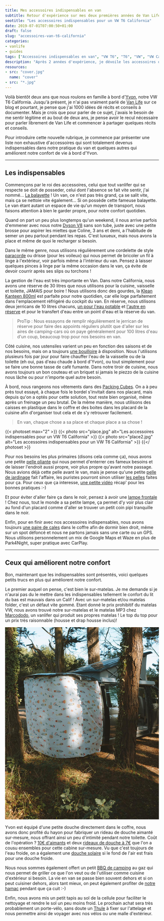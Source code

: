 ```yaml
---
title: Mes accessoires indispensables en van
subtitle: Retour d'expérience sur mes deux premières années de Van Life
seotitle: "Les accessoires indispensables pour un VW T6 California"
date: 2019-07-01T07:00:50+01:00
draft: false
slug: "accessoires-van-t6-california"
categories:
- vanlife
- guides
tags: ["Accessoires indispensables en van", "VW T6", "T6", "VW", "VW California", "Accessoires", "Van", "Van Life", "VW T6 California", "Conseils"]
description: "Après 2 années d'expérience, je dévoile les accessoires qui sont devenus indispensables pour ma pratique du Van avec un VW T6 Califnoria."
resources:
- src: "cover.jpg"
  name: "cover"
- src: "*.jpg"
---
```


Voilà bientôt deux ans que nous roulons en famille à bord d'[Yvon](https://instagram.com/lifewithyvon/), notre VW T6 California. Jusqu'à présent, je n'ai pas vraiment parlé de [Van Life](https://gregorymignard.com/vanlife/) sur ce blog et pourtant, je pense que j'ai 1000 idées dé récits et conseils à documenter. Mais je crois que pour parler de ce sujet, j'avais le besoin de me sentir légitime et au bout de deux ans, je pense avoir le recul nécessaire pour parler librement de Van Life et commencer à partager quelques récits et conseils.

Pour introduire cette nouvelle rubrique, je commence par présenter une liste non exhaustive d'accessoires qui sont totalement devenus indispensables dans notre pratique du van et quelques autres qui améliorent notre confort de vie à bord d'Yvon.

***

## **Les indispensables**

Commençons par le roi des accessoires, celui que tout vanlifer qui se respecte se doit de posseder, celui dont l'absence se fait vite sentir, j'ai nommé... [La balayette](https://amzn.to/2Xk7mVL) ! Un van, ce n'est pas très grand, ça se salit vite, mais ça se nettoie vite également... Si on possède cette fameuse balayette. Le van étant autant un espace de vie qu'un moyen de transport, nous faisons attention à bien le garder propre, pour notre confort quotidien.

Quand on part un peu plus longtemps qu'un weekend, il nous arrive parfois d'emmener avec nous notre [Dyson V8](https://amzn.to/2YuE8A4) sans son tube, juste avec une petite brosse pour aspirer les miettes que Coline, 3 ans et demi, a l'habitude de semer un peu partout pendant les repas. C'est luxueux, mais nous avons la place et même de quoi le recharger si besoin.

Dans le même genre, nous utilisons régulièrement une cordelette de style [paracorde](https://amzn.to/2YnV7nu) ou drisse (pour les voileux) qui nous permet de bricoler un fil à linge à l'extérieur, voir parfois même à l'intérieur du van. Pensez à laisser quelques pinces à linge par la même occasion dans le van, ça évite de devoir courrir après ses slips ou torchons !

La gestion de l'eau est très importante en Van. Dans notre California, nous avons une réserve de 30 litres que nous utilisons pour la cuisine, vaisselle et toilette, JAMAIS pour boire ! Nous utilisons donc des gourdes, la [Klean Kanteen 800ml](https://amzn.to/2YoJblr) est parfaite pour notre quotidien, car elle loge parfaitement dans l'emplacement réfrigéré du cockpit du van. En réserve, nous utilisons deux jerricans de 10 litres chacuns, [un pour l'eau potable](https://amzn.to/2J0F3CJ) et [l'autre en réserve](https://amzn.to/2YodHvz) et pour le transfert d'eau entre un point d'eau et la réserve du van.

> ProTip : Nous essayons de remplir régulièrement le jerrican de réserve pour faire des appoints réguliers plutôt que d'aller sur les aires de camping-cars où on paye généralement pour 100 litres d'eau d'un coup, beaucoup trop pour nos besoins en van.

Côté cuisine, nos ustensiles varient un peu en fonction des saisons et de nos besoins, mais on a toujours [une bouilloire](https://amzn.to/2XhlbiC) à disposition. Nous l'utilisons plusieurs fois par jour pour faire chauffer l'eau de la vaisselle ou de la toilette (eh oui, pas d'eau chaude à bord d'Yvon), ou tout simplement pour se faire une bonne tasse de café fumante. Dans notre tiroir de cuisine, nous avons toujours un bon couteau et un briquet si jamais le piezzo de la cuisine nous lâche ou pour n'importe quel autre besoin.

À bord, nous rangeons nos vêtements dans des [Packing Cubes](https://amzn.to/2xm93Cv). On a à peu près tout essayé, à chaque fois le bordel s'invitait dans nos placard, mais depuis qu'on a optés pour cette solution, tout reste bien organisé, même après un freinage un peu brutal. De la même manière, nous utilisons des caisses en plastique dans le coffre et des boites dans les placard de la cuisine afin d'organiser tout cela et de s'y retrouver facilement.

> En van, chaque chose a sa place et chaque place a sa chose !

{{< photoset max="2" >}}
  {{< photo src="place.jpg" alt="Les accessoires indispensables pour un VW T6 California" >}}
  {{< photo src="place2.jpg" alt="Les accessoires indispensables pour un VW T6 California" >}}
{{</ photoset >}}

Pour nos besoins les plus primaires (disons cela comme ça), nous avons une petite [pelle pliante](https://amzn.to/2FLBvSO) qui nous permet d'enterrer ces fameux besoins et de laisser l'endroit aussi propre, voir plus propre qu'avant notre passage. Nous avions déjà cette pelle avant le van, mais je pense qu'une petite [pelle de jardinage](https://amzn.to/2J06SLq) fait l'affaire, les puristes pourront sinon utiliser [les pelles](https://amzn.to/2FHYs9q) faites pour ça. Pour ceux que ça interesse, [une petite vidéo](https://youtu.be/ZaOKKzpCjgA) récap' pour les bonnes pratiques :-)

Et pour éviter d'aller faire ça dans le noir, pensez à avoir une [lampe frontale](https://amzn.to/2RO6aUl) ! Chez nous, tout le monde a sa petite lampe, ça permet d'y voir plus clair au fond d'un placard comme d'aller se trouver un petit coin pipi tranquille dans le noir.

Enfin, pour en finir avec nos accessoires indispensables, nous avons toujours [une paire de cales](https://amzn.to/2FGYiiz) dans le coffre afin de dormir bien droit, même sur un spot défoncé et nous ne partons jamais sans une carte ou un GPS. Nous utilisons personnelement un mix de Google Maps et Waze en plus de Park4Night, super pratique avec CarPlay.

***

## **Ceux qui améliorent notre confort**

Bon, maintenant que les indispensables sont présentés, voici quelques petits trucs en plus qui améliorent notre confort.

Le premier auquel on pense, c'est bien le sur-matelas. Je me demande si je n'aurai pas du le mettre dans les indispensables tellement le confort du lit du bas est mauvais dans un Calif ! Avec un sur-matelas et/ou matelas folder, c'est un défaut vite gommé. Etant donné le prix prohibitif du matelas VW, nous avons trouvé notre sur-matelas et le matelas MP3 chez [Marcododo](http://marcododo.fr/), un vanlifer qui produit ses propres matelas ! Le top du top pour un prix très raisonnable (housse et drap housse inclus)!

![La Douche - Les accessoires indispensables pour un VW T6 California](douche.jpg)

Yvon est équipé d'une petite douche directement dans le coffre, nous avons donc profité du hayon pour fabriquer un rideau de douche aimanté sur-mesure, nous offrant ainsi un peu d'intimité pendant notre toilette. Coût de l'opération ? [10€ d'aimants](https://amzn.to/2FLMzzk) et deux [rideaux de douche à 7€](https://www.ikea.com/fr/fr/p/doftklint-rideau-de-douche-multicolore-70322177/) que l'on a cousu ensembles pour cette cabine sur-mesure. Vu que c'est toujours de l'eau froide, on a également une [douche solaire](https://amzn.to/2J0gJRA) si le fond de l'air est frais pour une douche froide.

Nous nous sommes également offert un petit [BBQ de camping](https://amzn.to/2FKVeSL) au gaz qui nous permet de griller ce que l'on veut ou de l'utiliser comme cuisine d'extérieur si besoin. La vie en van se passe bien souvent dehors et si on peut cuisiner dehors, alors tant mieux, on peut également profiter de [notre hamac](https://www.decathlon.fr/hamac-basic-1-personne-bleu-id_8330395.html) pendant que ça cuit :-)

Enfin, nous avons mis un petit tapis au sol de la cellule pour faciliter le nettoyage et rendre le sol un peu moins froid. Le prochain achat sera très probablement un porte-vélo, sans doute un [Thule](https://amzn.to/2LsjnkE) à fixer sur l'attelage et nous permettre ainsi de voyager avec nos vélos ou une malle d'extérieur.
